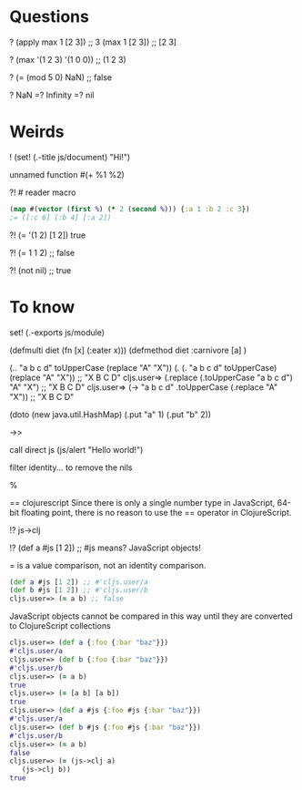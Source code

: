 # Questions


?
(apply max 1 [2 3]) ;; 3
(max 1 [2 3]) ;; [2 3]

?
(max '(1 2 3) '(1 0 0))  ;; (1 2 3)

?
(= (mod 5 0) NaN) ;; false

?
NaN =? Infinity =? nil



# Weirds

!
(set! (.-title js/document) "Hi!")

unnamed function
#(+ %1 %2)

?!
\# reader macro
```clojure
(map #(vector (first %) (* 2 (second %))) {:a 1 :b 2 :c 3})
;= ([:c 6] [:b 4] [:a 2])
```

?!
(= '(1 2) [1 2])
true

?!
(= 1 1 2) ;; false

?!
(not nil) ;; true

# To know


set! (.-exports js/module)


(defmulti diet (fn [x] (:eater x)))
(defmethod diet :carnivore [a] )

(.. "a b c d" toUpperCase (replace "A" "X"))
(. (. "a b c d" toUpperCase) (replace "A" "X")) ;; "X B C D"
cljs.user=> (.replace (.toUpperCase "a b c d") "A" "X") ;; "X B C D"
cljs.user=> (-> "a b c d" .toUpperCase (.replace "A" "X")) ;; "X B C D"


(doto (new java.util.HashMap) (.put "a" 1) (.put "b" 2))

->>

call direct js
(js/alert "Hello world!")

filter identity... to remove the nils

%

== clojurescript
Since there is only a single number type in JavaScript, 64-bit floating point, there is no reason to use the == operator in ClojureScript.

!?
js->clj

!?
(def a #js [1 2]) ;; #js means? JavaScript objects!


= is a value comparison, not an identity comparison.
```clojure
(def a #js [1 2]) ;; #'cljs.user/a
(def b #js [1 2]) ;; #'cljs.user/b
cljs.user=> (= a b) ;; false
```

JavaScript objects cannot be compared in this way until they are converted to ClojureScript collections
```clojure
cljs.user=> (def a {:foo {:bar "baz"}})
#'cljs.user/a
cljs.user=> (def b {:foo {:bar "baz"}})
#'cljs.user/b
cljs.user=> (= a b)
true
cljs.user=> (= [a b] [a b])
true
cljs.user=> (def a #js {:foo #js {:bar "baz"}})
#'cljs.user/a
cljs.user=> (def b #js {:foo #js {:bar "baz"}})
#'cljs.user/b
cljs.user=> (= a b)
false
cljs.user=> (= (js->clj a)
   (js->clj b))
true
```
